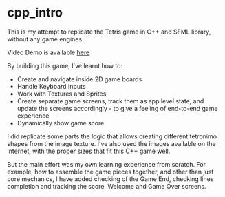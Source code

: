 # cpp_intro

This is my attempt to replicate the Tetris game in C++ and SFML library, without any game engines.

Video Demo is available [here](https://youtube.com/shorts/QR8kQUfsetk)

By building this game, I've learnt how to:
<ul>
<li>Create and navigate inside 2D game boards
<li>Handle Keyboard Inputs
<li>Work with Textures and Sprites
<li>Create separate game screens, track them as app level state, and update the screens accordingly - to give a feeling of end-to-end game experience
<li>Dynamically show game score
</ul>

I did replicate some parts the logic that allows creating different tetronimo shapes from the image texture. I've also used the images available on the internet, with the proper sizes that fit this C++ game well.

But the main effort was my own learning experience from scratch. For example, how to assemble the game pieces together, and other than just core mechanics, I have added checking of the Game End, checking lines completion and tracking the score, Welcome and Game Over screens.

